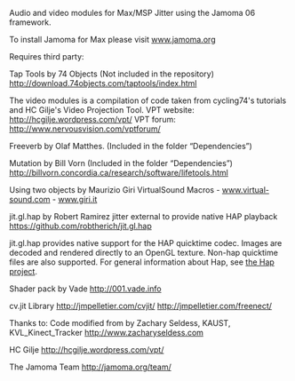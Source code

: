 Audio and video modules for Max/MSP Jitter using the Jamoma 06 framework.

To install Jamoma for Max please visit www.jamoma.org

Requires third party:

Tap Tools by 74 Objects (Not included in the repository)
http://download.74objects.com/taptools/index.html

The video modules is a compilation of code taken from cycling74's tutorials and HC Gilje's Video Projection Tool. VPT website: http://hcgilje.wordpress.com/vpt/
VPT forum: http://www.nervousvision.com/vptforum/

Freeverb by Olaf Matthes. (Included in the folder “Dependencies”)

Mutation by Bill Vorn (Included in the folder “Dependencies”) 
http://billvorn.concordia.ca/research/software/lifetools.html

Using two objects by Maurizio Giri 
VirtualSound Macros - www.virtual-sound.com - www.giri.it

jit.gl.hap by Robert Ramirez
jitter external to provide native HAP playback
https://github.com/robtherich/jit.gl.hap

jit.gl.hap provides native support for the HAP quicktime codec. Images are decoded and rendered directly to an OpenGL texture. Non-hap quicktime files are also supported. For general information about Hap, see [the Hap project](http://github.com/vidvox/hap).

Shader pack by Vade
http://001.vade.info

cv.jit Library
http://jmpelletier.com/cvjit/
http://jmpelletier.com/freenect/


Thanks to:
Code modified from by Zachary Seldess, KAUST,  KVL_Kinect_Tracker
http://www.zacharyseldess.com

HC Gilje
http://hcgilje.wordpress.com/vpt/

The Jamoma Team
http://jamoma.org/team/